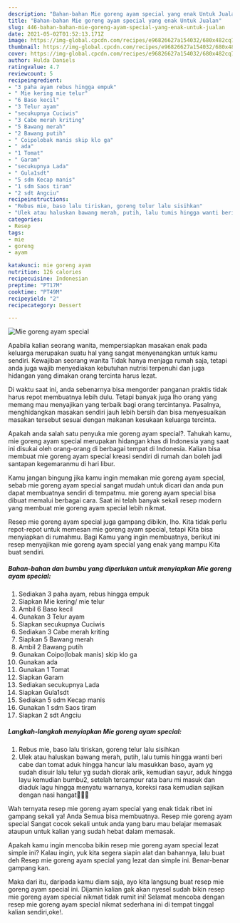 ```yaml
---
description: "Bahan-bahan Mie goreng ayam special yang enak Untuk Jualan"
title: "Bahan-bahan Mie goreng ayam special yang enak Untuk Jualan"
slug: 446-bahan-bahan-mie-goreng-ayam-special-yang-enak-untuk-jualan
date: 2021-05-02T01:52:13.171Z
image: https://img-global.cpcdn.com/recipes/e96826627a154032/680x482cq70/mie-goreng-ayam-special-foto-resep-utama.jpg
thumbnail: https://img-global.cpcdn.com/recipes/e96826627a154032/680x482cq70/mie-goreng-ayam-special-foto-resep-utama.jpg
cover: https://img-global.cpcdn.com/recipes/e96826627a154032/680x482cq70/mie-goreng-ayam-special-foto-resep-utama.jpg
author: Hulda Daniels
ratingvalue: 4.7
reviewcount: 5
recipeingredient:
- "3 paha ayam rebus hingga empuk"
- " Mie kering mie telur"
- "6 Baso kecil"
- "3 Telur ayam"
- "secukupnya Cuciwis"
- "3 Cabe merah kriting"
- "5 Bawang merah"
- "2 Bawang putih"
- " Coipolobak manis skip klo ga"
- " ada"
- "1 Tomat"
- " Garam"
- "secukupnya Lada"
- " Gula1sdt"
- "5 sdm Kecap manis"
- "1 sdm Saos tiram"
- "2 sdt Angciu"
recipeinstructions:
- "Rebus mie, baso lalu tiriskan, goreng telur lalu sisihkan"
- "Ulek atau haluskan bawang merah, putih, lalu tumis hingga wanti beri cabe dan tomat aduk hingga hancur lalu masukkan baso, ayam yg sudah disuir lalu telur yg sudah diorak arik, kemudian sayur, aduk hingga layu kemudian bumbu2, setelah tercampur rata baru mi masuk dan diaduk lagu hingga menyatu warnanya, koreksi rasa kemudian sajikan dengan nasi hangat🍝🍝🍝"
categories:
- Resep
tags:
- mie
- goreng
- ayam

katakunci: mie goreng ayam 
nutrition: 126 calories
recipecuisine: Indonesian
preptime: "PT17M"
cooktime: "PT49M"
recipeyield: "2"
recipecategory: Dessert

---
```



![Mie goreng ayam special](https://img-global.cpcdn.com/recipes/e96826627a154032/680x482cq70/mie-goreng-ayam-special-foto-resep-utama.jpg)

Apabila kalian seorang wanita, mempersiapkan masakan enak pada keluarga merupakan suatu hal yang sangat menyenangkan untuk kamu sendiri. Kewajiban seorang  wanita Tidak hanya menjaga rumah saja, tetapi anda juga wajib menyediakan kebutuhan nutrisi terpenuhi dan juga hidangan yang dimakan orang tercinta harus lezat.

Di waktu  saat ini, anda sebenarnya bisa mengorder panganan praktis tidak harus repot membuatnya lebih dulu. Tetapi banyak juga lho orang yang memang mau menyajikan yang terbaik bagi orang tercintanya. Pasalnya, menghidangkan masakan sendiri jauh lebih bersih dan bisa menyesuaikan masakan tersebut sesuai dengan makanan kesukaan keluarga tercinta. 



Apakah anda salah satu penyuka mie goreng ayam special?. Tahukah kamu, mie goreng ayam special merupakan hidangan khas di Indonesia yang saat ini disukai oleh orang-orang di berbagai tempat di Indonesia. Kalian bisa membuat mie goreng ayam special kreasi sendiri di rumah dan boleh jadi santapan kegemaranmu di hari libur.

Kamu jangan bingung jika kamu ingin memakan mie goreng ayam special, sebab mie goreng ayam special sangat mudah untuk dicari dan anda pun dapat membuatnya sendiri di tempatmu. mie goreng ayam special bisa dibuat memalui berbagai cara. Saat ini telah banyak sekali resep modern yang membuat mie goreng ayam special lebih nikmat.

Resep mie goreng ayam special juga gampang dibikin, lho. Kita tidak perlu repot-repot untuk memesan mie goreng ayam special, tetapi Kita bisa menyiapkan di rumahmu. Bagi Kamu yang ingin membuatnya, berikut ini resep menyajikan mie goreng ayam special yang enak yang mampu Kita buat sendiri.

<!--inarticleads1-->

##### Bahan-bahan dan bumbu yang diperlukan untuk menyiapkan Mie goreng ayam special:

1. Sediakan 3 paha ayam, rebus hingga empuk
1. Siapkan  Mie kering/ mie telur
1. Ambil 6 Baso kecil
1. Gunakan 3 Telur ayam
1. Siapkan secukupnya Cuciwis
1. Sediakan 3 Cabe merah kriting
1. Siapkan 5 Bawang merah
1. Ambil 2 Bawang putih
1. Gunakan  Coipo(lobak manis) skip klo ga
1. Gunakan  ada
1. Gunakan 1 Tomat
1. Siapkan  Garam
1. Sediakan secukupnya Lada
1. Siapkan  Gula1sdt
1. Sediakan 5 sdm Kecap manis
1. Gunakan 1 sdm Saos tiram
1. Siapkan 2 sdt Angciu




<!--inarticleads2-->

##### Langkah-langkah menyiapkan Mie goreng ayam special:

1. Rebus mie, baso lalu tiriskan, goreng telur lalu sisihkan
1. Ulek atau haluskan bawang merah, putih, lalu tumis hingga wanti beri cabe dan tomat aduk hingga hancur lalu masukkan baso, ayam yg sudah disuir lalu telur yg sudah diorak arik, kemudian sayur, aduk hingga layu kemudian bumbu2, setelah tercampur rata baru mi masuk dan diaduk lagu hingga menyatu warnanya, koreksi rasa kemudian sajikan dengan nasi hangat🍝🍝🍝




Wah ternyata resep mie goreng ayam special yang enak tidak ribet ini gampang sekali ya! Anda Semua bisa membuatnya. Resep mie goreng ayam special Sangat cocok sekali untuk anda yang baru mau belajar memasak ataupun untuk kalian yang sudah hebat dalam memasak.

Apakah kamu ingin mencoba bikin resep mie goreng ayam special lezat simple ini? Kalau ingin, yuk kita segera siapin alat dan bahannya, lalu buat deh Resep mie goreng ayam special yang lezat dan simple ini. Benar-benar gampang kan. 

Maka dari itu, daripada kamu diam saja, ayo kita langsung buat resep mie goreng ayam special ini. Dijamin kalian gak akan nyesel sudah bikin resep mie goreng ayam special nikmat tidak rumit ini! Selamat mencoba dengan resep mie goreng ayam special nikmat sederhana ini di tempat tinggal kalian sendiri,oke!.

